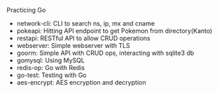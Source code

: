 Practicing Go

- network-cli: CLI to search ns, ip, mx and cname
- pokeapi: Hitting API endpoint to get Pokemon from directory(Kanto)
- restapi: RESTful API to allow CRUD operations
- webserver: Simple webserver with TLS
- goorm: Simple API with CRUD ops, interacting with sqlite3 db
- gomysql: Using MySQL
- redis-op: Go with Redis
- go-test: Testing with Go
- aes-encrypt: AES encryption and decryption